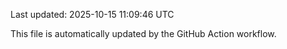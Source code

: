 Last updated: 2025-10-15 11:09:46 UTC

This file is automatically updated by the GitHub Action workflow.
